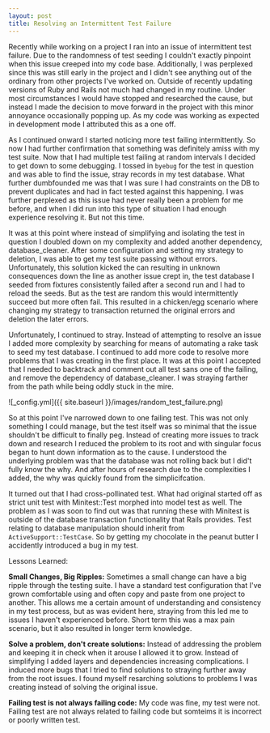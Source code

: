 ```yaml
---
layout: post
title: Resolving an Intermittent Test Failure
---
```


Recently while working on a project I ran into an issue of intermittent test failure.  Due to the randomness of test seeding I couldn't exactly pinpoint when this issue creeped into my code base.  Additionally, I was perplexed since this was still early in the project and I didn't see anything out of the ordinary from other projects I've worked on.  Outside of recently updating versions of Ruby and Rails not much had changed in my routine.  Under most circumstances I would have stopped and researched the cause, but instead I made the decision to move forward in the project with this minor annoyance occasionally popping up.  As my code was working as expected in development mode I attributed this as a one off.

As I continued onward I started noticing more test failing intermittently.  So now I had further confirmation that something was definitely amiss with my test suite.  Now that I had multiple test failing at random intervals I decided to get down to some debugging.  I tossed in `byebug` for the test in question and was able to find the issue, stray records in my test database.  What further dumbfounded me was that I was sure I had constraints on the DB to prevent duplicates and had in fact tested against this happening. I was further perplexed as this issue had never really been a problem for me before, and when I did run into this type of situation I had enough experience resolving it.  But not this time.

It was at this point where instead of simplifying and isolating the test in question I doubled down on my complexity and added another dependency, database_cleaner.  After some configuration and setting my strategy to deletion, I was able to get my test suite passing without errors.  Unfortunately, this solution kicked the can resulting in unknown consequences down the line as another issue crept in, the test database I seeded from fixtures consistently failed after a second run and I had to reload the seeds.  But as the test are random this would intermittently succeed but more often fail.  This resulted in a chicken/egg scenario where changing my strategy to transaction returned the original errors and deletion the later errors.

Unfortunately, I continued to stray.  Instead of attempting to resolve an issue I added more complexity by searching for means of automating a rake task to seed my test database.  I continued to add more code to resolve more problems that I was creating in the first place.  It was at this point I accepted that I needed to backtrack and comment out all test sans one of the failing, and remove the dependency of database_cleaner.  I was straying farther from the path while being oddly stuck in the mire. 

![_config.yml]({{ site.baseurl }}/images/random_test_failure.png)

So at this point I've narrowed down to one failing test. This was not only something I could manage, but the test itself was so minimal that the issue shouldn't be difficult to finally peg.  Instead of creating more issues to track down and research I reduced the problem to its root and with singular focus began to hunt down information as to the cause.  I understood the underlying problem was that the database was not rolling back but I did't fully know the why.  And after hours of research due to the complexities I added, the why was quickly found from the simplicifcation.

It turned out that I had cross-pollinated test.  What had original started off as strict unit test with Minitest::Test morphed into model test as well.  The problem as I was soon to find out was that running these with Minitest is outside of the database transaction functionality that Rails provides.  Test relating to database manipulation should inherit from `ActiveSupport::TestCase`.  So by getting my chocolate in the peanut butter I accidently introduced a bug in my test.

Lessons Learned:

**Small Changes, Big Ripples:**  Sometimes a small change can have a big ripple through the testing suite.  I have a standard test configuration that I've grown comfortable using and often copy and paste from one project to another.  This allows me a certain amount of understanding and consistency in my test process, but as was evident here, straying from this led me to issues I haven't experienced before.  Short term this was a max pain scenario, but it also resulted in longer term knowledge.

**Solve a problem, don't create solutions:**  Instead of addressing the problem and keeping it in check when it arouse I allowed it to grow.  Instead of simplifying I added layers and dependencies increasing complications.  I induced more bugs that I tried to find solutions to straying further away from the root issues. I found myself resarching solutions to problems I was creating instead of solving the original issue. 

**Failing test is not always failing code:**  My code was fine, my test were not.  Failing test are not always related to failing code but somteims it is incorrect or poorly written test.
